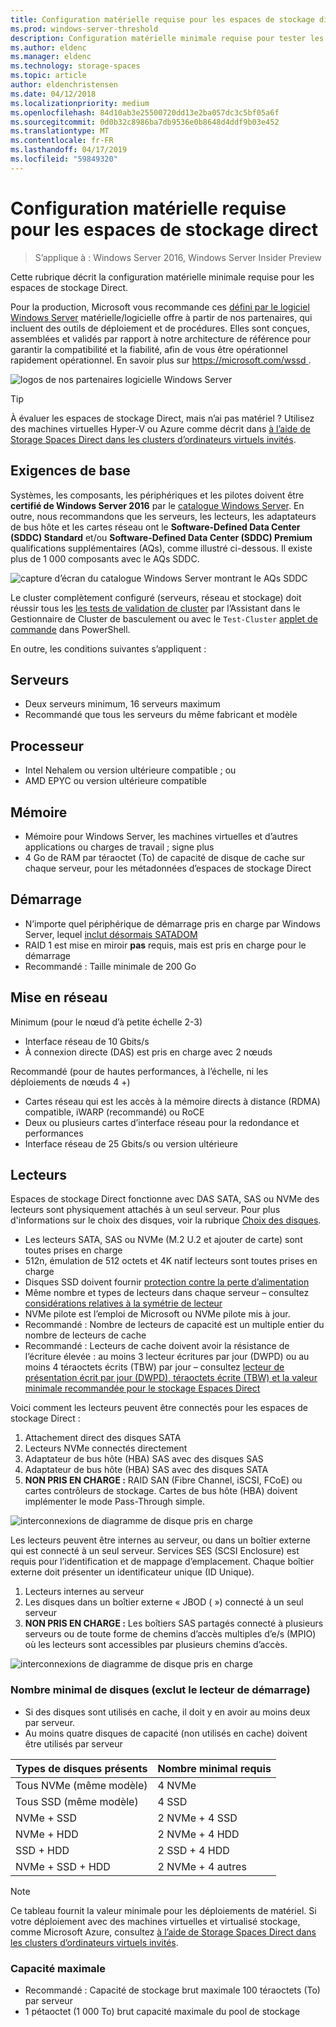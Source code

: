 ```yaml
---
title: Configuration matérielle requise pour les espaces de stockage direct
ms.prod: windows-server-threshold
description: Configuration matérielle minimale requise pour tester les espaces de stockage direct
ms.author: eldenc
ms.manager: eldenc
ms.technology: storage-spaces
ms.topic: article
author: eldenchristensen
ms.date: 04/12/2018
ms.localizationpriority: medium
ms.openlocfilehash: 84d10ab3e25500720dd13e2ba057dc3c5bf05a6f
ms.sourcegitcommit: 0d0b32c8986ba7db9536e0b8648d4ddf9b03e452
ms.translationtype: MT
ms.contentlocale: fr-FR
ms.lasthandoff: 04/17/2019
ms.locfileid: "59849320"
---
```

# <a name="storage-spaces-direct-hardware-requirements"></a>Configuration matérielle requise pour les espaces de stockage direct

> S’applique à : Windows Server 2016, Windows Server Insider Preview

Cette rubrique décrit la configuration matérielle minimale requise pour les espaces de stockage Direct.

Pour la production, Microsoft vous recommande ces [défini par le logiciel Windows Server](https://microsoft.com/wssd) matérielle/logicielle offre à partir de nos partenaires, qui incluent des outils de déploiement et de procédures. Elles sont conçues, assemblées et validés par rapport à notre architecture de référence pour garantir la compatibilité et la fiabilité, afin de vous être opérationnel rapidement opérationnel. En savoir plus sur [ https://microsoft.com/wssd ](https://microsoft.com/wssd).

![logos de nos partenaires logicielle Windows Server](media/hardware-requirements/wssd-partners.png)

   > [!TIP]
   > À évaluer les espaces de stockage Direct, mais n’ai pas matériel ? Utilisez des machines virtuelles Hyper-V ou Azure comme décrit dans [à l’aide de Storage Spaces Direct dans les clusters d’ordinateurs virtuels invités](storage-spaces-direct-in-vm.md).

## <a name="base-requirements"></a>Exigences de base

Systèmes, les composants, les périphériques et les pilotes doivent être **certifié de Windows Server 2016** par le [catalogue Windows Server](https://www.windowsservercatalog.com). En outre, nous recommandons que les serveurs, les lecteurs, les adaptateurs de bus hôte et les cartes réseau ont le **Software-Defined Data Center (SDDC) Standard** et/ou **Software-Defined Data Center (SDDC) Premium** qualifications supplémentaires (AQs), comme illustré ci-dessous. Il existe plus de 1 000 composants avec le AQs SDDC.

![capture d’écran du catalogue Windows Server montrant le AQs SDDC](media/hardware-requirements/sddc-aqs.png)

Le cluster complètement configuré (serveurs, réseau et stockage) doit réussir tous les [les tests de validation de cluster](https://technet.microsoft.com/library/cc732035(v=ws.10).aspx) par l’Assistant dans le Gestionnaire de Cluster de basculement ou avec le `Test-Cluster` [applet de commande](https://docs.microsoft.com/powershell/module/failoverclusters/test-cluster?view=win10-ps) dans PowerShell.

En outre, les conditions suivantes s’appliquent :

## <a name="servers"></a>Serveurs

- Deux serveurs minimum, 16 serveurs maximum
- Recommandé que tous les serveurs du même fabricant et modèle

## <a name="cpu"></a>Processeur

- Intel Nehalem ou version ultérieure compatible ; ou
- AMD EPYC ou version ultérieure compatible

## <a name="memory"></a>Mémoire

- Mémoire pour Windows Server, les machines virtuelles et d’autres applications ou charges de travail ; signe plus
- 4 Go de RAM par téraoctet (To) de capacité de disque de cache sur chaque serveur, pour les métadonnées d’espaces de stockage Direct

## <a name="boot"></a>Démarrage

- N’importe quel périphérique de démarrage pris en charge par Windows Server, lequel [inclut désormais SATADOM](https://cloudblogs.microsoft.com/windowsserver/2017/08/30/announcing-support-for-satadom-boot-drives-in-windows-server-2016/)
- RAID 1 est mise en miroir **pas** requis, mais est pris en charge pour le démarrage
- Recommandé : Taille minimale de 200 Go

## <a name="networking"></a>Mise en réseau

Minimum (pour le nœud d’à petite échelle 2-3)
- Interface réseau de 10 Gbits/s
- À connexion directe (DAS) est pris en charge avec 2 nœuds

Recommandé (pour de hautes performances, à l’échelle, ni les déploiements de nœuds 4 +)
- Cartes réseau qui est les accès à la mémoire directs à distance (RDMA) compatible, iWARP (recommandé) ou RoCE
- Deux ou plusieurs cartes d’interface réseau pour la redondance et performances
- Interface réseau de 25 Gbits/s ou version ultérieure

## <a name="drives"></a>Lecteurs

Espaces de stockage Direct fonctionne avec DAS SATA, SAS ou NVMe des lecteurs sont physiquement attachés à un seul serveur. Pour plus d'informations sur le choix des disques, voir la rubrique [Choix des disques](choosing-drives.md).

- Les lecteurs SATA, SAS ou NVMe (M.2 U.2 et ajouter de carte) sont toutes prises en charge
- 512n, émulation de 512 octets et 4K natif lecteurs sont toutes prises en charge
- Disques SSD doivent fournir [protection contre la perte d’alimentation](https://blogs.technet.microsoft.com/filecab/2016/11/18/dont-do-it-consumer-ssd/)
- Même nombre et types de lecteurs dans chaque serveur – consultez [considérations relatives à la symétrie de lecteur](drive-symmetry-considerations.md)
- NVMe pilote est l’emploi de Microsoft ou NVMe pilote mis à jour.
- Recommandé : Nombre de lecteurs de capacité est un multiple entier du nombre de lecteurs de cache
- Recommandé : Lecteurs de cache doivent avoir la résistance de l’écriture élevée : au moins 3 lecteur écritures par jour (DWPD) ou au moins 4 téraoctets écrits (TBW) par jour – consultez [lecteur de présentation écrit par jour (DWPD), téraoctets écrite (TBW) et la valeur minimale recommandée pour le stockage Espaces Direct](https://blogs.technet.microsoft.com/filecab/2017/08/11/understanding-dwpd-tbw/)

Voici comment les lecteurs peuvent être connectés pour les espaces de stockage Direct :

1. Attachement direct des disques SATA
2. Lecteurs NVMe connectés directement
3. Adaptateur de bus hôte (HBA) SAS avec des disques SAS
4. Adaptateur de bus hôte (HBA) SAS avec des disques SATA
5. **NON PRIS EN CHARGE :** RAID SAN (Fibre Channel, iSCSI, FCoE) ou cartes contrôleurs de stockage. Cartes de bus hôte (HBA) doivent implémenter le mode Pass-Through simple.

![interconnexions de diagramme de disque pris en charge](media/hardware-requirements/drive-interconnect-support-1.png)

Les lecteurs peuvent être internes au serveur, ou dans un boîtier externe qui est connecté à un seul serveur. Services SES (SCSI Enclosure) est requis pour l’identification et de mappage d’emplacement. Chaque boîtier externe doit présenter un identificateur unique (ID Unique).

1. Lecteurs internes au serveur
2. Les disques dans un boîtier externe « JBOD ( ») connecté à un seul serveur
3. **NON PRIS EN CHARGE :** Les boîtiers SAS partagés connecté à plusieurs serveurs ou de toute forme de chemins d’accès multiples d’e/s (MPIO) où les lecteurs sont accessibles par plusieurs chemins d’accès.

![interconnexions de diagramme de disque pris en charge](media/hardware-requirements/drive-interconnect-support-2.png)

### <a name="minimum-number-of-drives-excludes-boot-drive"></a>Nombre minimal de disques (exclut le lecteur de démarrage)

- Si des disques sont utilisés en cache, il doit y en avoir au moins deux par serveur.
- Au moins quatre disques de capacité (non utilisés en cache) doivent être utilisés par serveur

| Types de disques présents   | Nombre minimal requis |
|-----------------------|-------------------------|
| Tous NVMe (même modèle) | 4 NVMe                  |
| Tous SSD (même modèle)  | 4 SSD                   |
| NVMe + SSD            | 2 NVMe + 4 SSD          |
| NVMe + HDD            | 2 NVMe + 4 HDD          |
| SSD + HDD             | 2 SSD + 4 HDD           |
| NVMe + SSD + HDD      | 2 NVMe + 4 autres       |

   >[!NOTE]
   > Ce tableau fournit la valeur minimale pour les déploiements de matériel. Si votre déploiement avec des machines virtuelles et virtualisé stockage, comme Microsoft Azure, consultez [à l’aide de Storage Spaces Direct dans les clusters d’ordinateurs virtuels invités](storage-spaces-direct-in-vm.md).

### <a name="maximum-capacity"></a>Capacité maximale

- Recommandé : Capacité de stockage brut maximale 100 téraoctets (To) par serveur
- 1 pétaoctet (1 000 To) brut capacité maximale du pool de stockage
